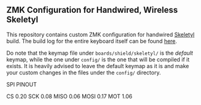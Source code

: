 ## ZMK Configuration for Handwired, Wireless Skeletyl
This repository contains custom ZMK configuration for handwired [Skeletyl](https://github.com/Bastardkb/Skeletyl) build. The build log for the entire keyboard itself can be found [here](https://elescia.wordpress.com/2022/02/27/handwired-wireless-skeletyl/).

Do note that the keymap file under `boards/shield/skeletyl/` is the *default* keymap, while the one under `config/` is the one that will be compiled if it exists. It is heavily advised to leave the default keymap as it is and make your custom changes in the files under the `config/` directory.


SPI PINOUT

CS          0.20
SCK         0.08
MISO        0.06
MOSI        0.17
MOT         1.06
